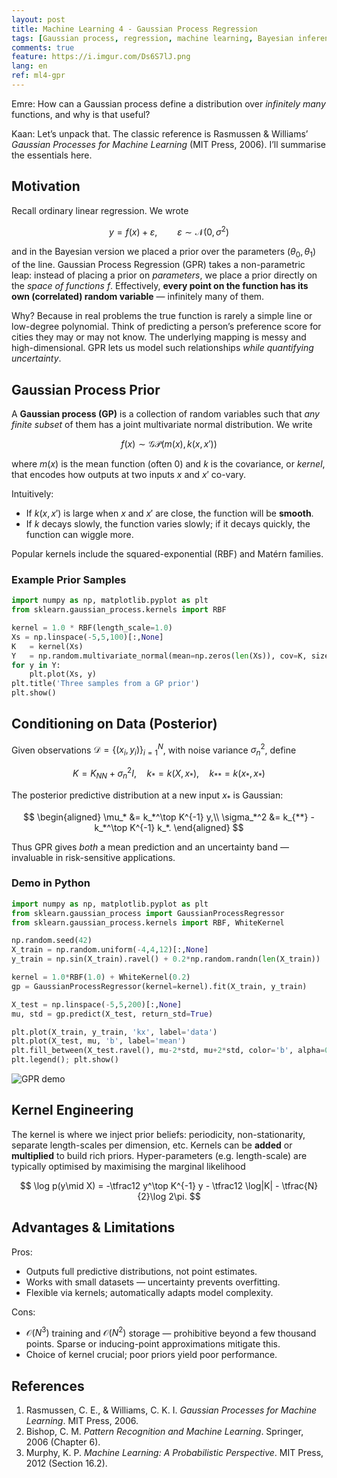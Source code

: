 ```yaml
---
layout: post
title: Machine Learning 4 - Gaussian Process Regression
tags: [Gaussian process, regression, machine learning, Bayesian inference]
comments: true
feature: https://i.imgur.com/Ds6S7lJ.png
lang: en
ref: ml4-gpr
---
```


Emre: How can a Gaussian process define a distribution over *infinitely many* functions, and why is that useful?

Kaan: Let’s unpack that. The classic reference is Rasmussen & Williams’ *Gaussian Processes for Machine Learning* (MIT Press, 2006). I’ll summarise the essentials here.

## Motivation

Recall ordinary linear regression. We wrote

$$
y = f(x) + \varepsilon, \qquad \varepsilon\sim\mathcal N(0,\sigma^2)
$$

and in the Bayesian version we placed a prior over the parameters $(\theta_0,\theta_1)$ of the line. Gaussian Process Regression (GPR) takes a non-parametric leap: instead of placing a prior on *parameters*, we place a prior directly on the *space of functions* $f$. Effectively, **every point on the function has its own (correlated) random variable** — infinitely many of them.

Why? Because in real problems the true function is rarely a simple line or low-degree polynomial. Think of predicting a person’s preference score for cities they may or may not know. The underlying mapping is messy and high-dimensional. GPR lets us model such relationships *while quantifying uncertainty*.

## Gaussian Process Prior

A **Gaussian process (GP)** is a collection of random variables such that *any finite subset* of them has a joint multivariate normal distribution. We write

$$
f(x) \sim \mathcal{GP}(m(x), k(x,x'))
$$

where $m(x)$ is the mean function (often 0) and $k$ is the covariance, or *kernel*, that encodes how outputs at two inputs $x$ and $x'$ co-vary.

Intuitively:

* If $k(x,x')$ is large when $x$ and $x'$ are close, the function will be **smooth**.
* If $k$ decays slowly, the function varies slowly; if it decays quickly, the function can wiggle more.

Popular kernels include the squared-exponential (RBF) and Matérn families.

### Example Prior Samples

```python
import numpy as np, matplotlib.pyplot as plt
from sklearn.gaussian_process.kernels import RBF

kernel = 1.0 * RBF(length_scale=1.0)
Xs = np.linspace(-5,5,100)[:,None]
K   = kernel(Xs)
Y   = np.random.multivariate_normal(mean=np.zeros(len(Xs)), cov=K, size=3)
for y in Y:
    plt.plot(Xs, y)
plt.title('Three samples from a GP prior')
plt.show()
```

## Conditioning on Data (Posterior)

Given observations $\mathcal D = \{(x_i, y_i)\}_{i=1}^N$, with noise variance $\sigma_n^2$, define

$$
K = K_{NN} + \sigma_n^2 I,\quad
k_* = k(X, x_*),\quad
k_{**} = k(x_*, x_*)
$$

The posterior predictive distribution at a new input $x_*$ is Gaussian:

$$
\begin{aligned}
\mu_* &= k_*^\top K^{-1} y,\\
\sigma_*^2 &= k_{**} - k_*^\top K^{-1} k_*.
\end{aligned}
$$

Thus GPR gives *both* a mean prediction and an uncertainty band — invaluable in risk-sensitive applications.

### Demo in Python

```python
import numpy as np, matplotlib.pyplot as plt
from sklearn.gaussian_process import GaussianProcessRegressor
from sklearn.gaussian_process.kernels import RBF, WhiteKernel

np.random.seed(42)
X_train = np.random.uniform(-4,4,12)[:,None]
y_train = np.sin(X_train).ravel() + 0.2*np.random.randn(len(X_train))

kernel = 1.0*RBF(1.0) + WhiteKernel(0.2)
gp = GaussianProcessRegressor(kernel=kernel).fit(X_train, y_train)

X_test = np.linspace(-5,5,200)[:,None]
mu, std = gp.predict(X_test, return_std=True)

plt.plot(X_train, y_train, 'kx', label='data')
plt.plot(X_test, mu, 'b', label='mean')
plt.fill_between(X_test.ravel(), mu-2*std, mu+2*std, color='b', alpha=0.2, label='±2σ')
plt.legend(); plt.show()
```

![GPR demo](../images/gpr_demo.png)

## Kernel Engineering

The kernel is where we inject prior beliefs: periodicity, non-stationarity, separate length-scales per dimension, etc. Kernels can be **added** or **multiplied** to build rich priors. Hyper-parameters (e.g.
length-scale) are typically optimised by maximising the marginal likelihood

$$
\log p(y\mid X) = -\tfrac12 y^\top K^{-1} y - \tfrac12 \log|K| - \tfrac{N}{2}\log 2\pi.
$$

## Advantages & Limitations

Pros:

* Outputs full predictive distributions, not point estimates.
* Works with small datasets — uncertainty prevents overfitting.
* Flexible via kernels; automatically adapts model complexity.

Cons:

* $\mathcal O(N^3)$ training and $\mathcal O(N^2)$ storage — prohibitive beyond a few thousand points. Sparse or inducing-point approximations mitigate this.
* Choice of kernel crucial; poor priors yield poor performance.

## References

1. Rasmussen, C. E., & Williams, C. K. I. *Gaussian Processes for Machine Learning*. MIT Press, 2006.
2. Bishop, C. M. *Pattern Recognition and Machine Learning*. Springer, 2006 (Chapter 6).
3. Murphy, K. P. *Machine Learning: A Probabilistic Perspective*. MIT Press, 2012 (Section 16.2).
